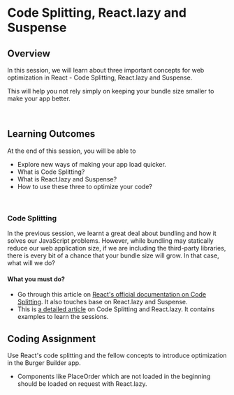 # **Code Splitting, React.lazy and Suspense**

## Overview

In this session, we will learn about three important concepts for web optimization in React - Code Splitting, React.lazy and Suspense.

This will help you not rely simply on keeping your bundle size smaller to make your app better.

<br />

## Learning Outcomes

At the end of this session, you will be able to

- Explore new ways of making your app load quicker.
- What is Code Splitting?
- What is React.lazy and Suspense?
- How to use these three to optimize your code?

<br />


### Code Splitting

In the previous session, we learnt a great deal about bundling and how it solves our JavaScript problems. However, while bundling may statically reduce our web application size, if we are including the third-party libraries, there is every bit of a chance that your bundle size will grow. In that case, what will we do?

#### What you must do?

- Go through this article on [React's official documentation on Code Splitting](https://reactjs.org/docs/code-splitting.html). It also touches base on React.lazy and Suspense.
- This is [a detailed article](https://tylermcginnis.com/react-router-code-splitting/) on Code Splitting and React.lazy. It contains examples to learn the sessions.

## Coding Assignment

Use React's code splitting and the fellow concepts to introduce optimization in the Burger Builder app. 

- Components like PlaceOrder which are not loaded in the beginning should be loaded on request with React.lazy.